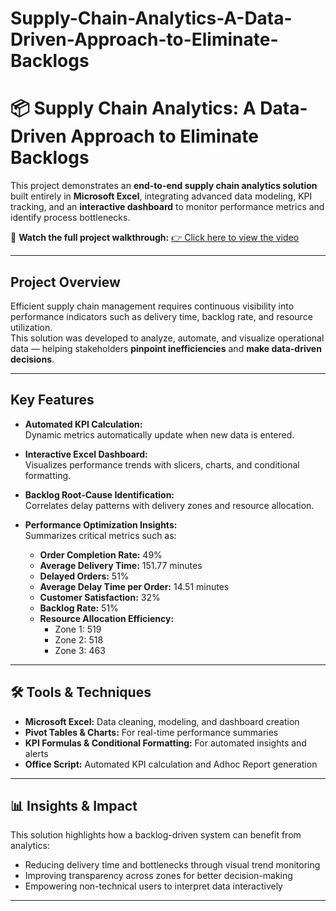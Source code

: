 # Supply-Chain-Analytics-A-Data-Driven-Approach-to-Eliminate-Backlogs
# 📦 Supply Chain Analytics: A Data-Driven Approach to Eliminate Backlogs

This project demonstrates an **end-to-end supply chain analytics solution** built entirely in **Microsoft Excel**, integrating advanced data modeling, KPI tracking, and an **interactive dashboard** to monitor performance metrics and identify process bottlenecks.

🎥 **Watch the full project walkthrough:** [👉 Click here to view the video](https://drive.google.com/drive/folders/1a_XXXM8_10JJpW65j09d5zRlkLsJPZPc?usp=drive_link)

---

##  Project Overview

Efficient supply chain management requires continuous visibility into performance indicators such as delivery time, backlog rate, and resource utilization.  
This solution was developed to analyze, automate, and visualize operational data — helping stakeholders **pinpoint inefficiencies** and **make data-driven decisions**.

---

##  Key Features

- **Automated KPI Calculation:**  
  Dynamic metrics automatically update when new data is entered.

- **Interactive Excel Dashboard:**  
  Visualizes performance trends with slicers, charts, and conditional formatting.

- **Backlog Root-Cause Identification:**  
  Correlates delay patterns with delivery zones and resource allocation.

- **Performance Optimization Insights:**  
  Summarizes critical metrics such as:
  - **Order Completion Rate:** 49%  
  - **Average Delivery Time:** 151.77 minutes  
  - **Delayed Orders:** 51%  
  - **Average Delay Time per Order:** 14.51 minutes  
  - **Customer Satisfaction:** 32%  
  - **Backlog Rate:** 51%  
  - **Resource Allocation Efficiency:**  
    - Zone 1: 519  
    - Zone 2: 518  
    - Zone 3: 463  

---

## 🛠️ Tools & Techniques

- **Microsoft Excel:** Data cleaning, modeling, and dashboard creation   
- **Pivot Tables & Charts:** For real-time performance summaries  
- **KPI Formulas & Conditional Formatting:** For automated insights and alerts
- **Office Script:** Automated KPI calculation and Adhoc Report generation 

---

## 📊 Insights & Impact

This solution highlights how a backlog-driven system can benefit from analytics:
- Reducing delivery time and bottlenecks through visual trend monitoring  
- Improving transparency across zones for better decision-making  
- Empowering non-technical users to interpret data interactively  

---


